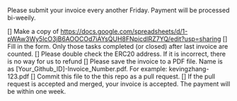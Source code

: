 Please submit your invoice every another Friday. Payment will be processed bi-weeily.

[] Make a copy of https://docs.google.com/spreadsheets/d/1-pWAw3Wy5lcO3jB6AOOCOd7iAYsQUH8FNpicdlRZ7YQ/edit?usp=sharing
[] Fill in the form. Only those tasks completed (or closed) after last invoice are counted. 
[] Please double check the ERC20 address. If it is incorrect, there is no way for us to refund
[] Please save the invoice to a PDF file. Name is as [Your_Github_ID]-Invoice_Number.pdf. For example: kevingzhang-123.pdf
[] Commit this file to the this repo as a pull request.
[] If the pull request is accepted and merged, your invoice is accepted. The payment will be within one week.
